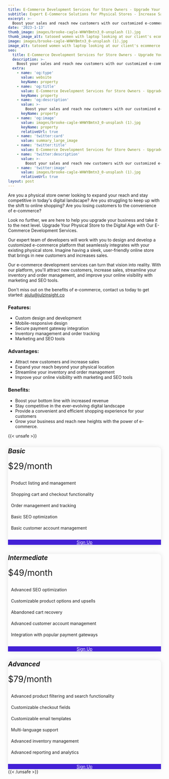 ```yaml
---
title: E-Commerce Development Services for Store Owners - Upgrade Your Business Today
subtitle: Expert E-Commerce Solutions for Physical Stores - Increase Sales and Expand Your Reach
excerpt: >-
  Boost your sales and reach new customers with our customized e-commerce development services. Our expert team will design and develop a platform that seamlessly integrates with your physical store. Improve your online visibility and streamline your inventory management with our platform. Contact us today to learn more.
date: '2023-1-13'
thumb_image: images/brooke-cagle-WHWYBmtn3_0-unsplash (1).jpg
thumb_image_alt: tatooed women with laptop looking at our client's ecommerce store with a smile on her face
image: images/brooke-cagle-WHWYBmtn3_0-unsplash (1).jpg
image_alt: tatooed women with laptop looking at our client's ecommerce store with a smile on her face
seo:
  title: E-Commerce Development Services for Store Owners - Upgrade Your Business Today
  description: >-
    Boost your sales and reach new customers with our customized e-commerce development services. Our expert team will design and develop a platform that seamlessly integrates with your physical store. Improve your online visibility and streamline your inventory management with our platform. Contact us today to learn more.
  extra:
    - name: 'og:type'
      value: website
      keyName: property
    - name: 'og:title'
      value: E-Commerce Development Services for Store Owners - Upgrade Your Business Today
      keyName: property
    - name: 'og:description'
      value: >-
        Boost your sales and reach new customers with our customized e-commerce development services. Our expert team will design and develop a platform that seamlessly integrates with your physical store. Improve your online visibility and streamline your inventory management with our platform. Contact us today to learn more.
      keyName: property
    - name: 'og:image'
      value: images/brooke-cagle-WHWYBmtn3_0-unsplash (1).jpg
      keyName: property
      relativeUrl: true
    - name: 'twitter:card'
      value: summary_large_image
    - name: 'twitter:title'
      value: E-Commerce Development Services for Store Owners - Upgrade Your Business Today
    - name: 'twitter:description'
      value: >-
        Boost your sales and reach new customers with our customized e-commerce development services. Our expert team will design and develop a platform that seamlessly integrates with your physical store. Improve your online visibility and streamline your inventory management with our platform. Contact us today to learn more.
    - name: 'twitter:image'
      value: images/brooke-cagle-WHWYBmtn3_0-unsplash (1).jpg
      relativeUrl: true
layout: post
---
```


Are you a physical store owner looking to expand your reach and stay competitive in today's digital landscape? Are you struggling to keep up with the shift to online shopping? Are you losing customers to the convenience of e-commerce?

Look no further, we are here to help you upgrade your business and take it to the next level. Upgrade Your Physical Store to the Digital Age with Our E-Commerce Development Services.

Our expert team of developers will work with you to design and develop a customized e-commerce platform that seamlessly integrates with your existing physical store. Imagine having a sleek, user-friendly online store that brings in new customers and increases sales. 

Our e-commerce development services can turn that vision into reality.
With our platform, you'll attract new customers, increase sales, streamline your inventory and order management, and improve your online visibility with marketing and SEO tools. 

Don't miss out on the benefits of e-commerce, contact us today to get started: [ajulu@julzinsight.co](mailto:ajulu@julzinsight.co)

### Features:

- Custom design and development
- Mobile-responsive design
- Secure payment gateway integration
- Inventory management and order tracking
- Marketing and SEO tools


### Advantages:

- Attract new customers and increase sales
- Expand your reach beyond your physical location
- Streamline your inventory and order management
- Improve your online visibility with marketing and SEO tools


### Benefits:

- Boost your bottom line with increased revenue
- Stay competitive in the ever-evolving digital landscape
- Provide a convenient and efficient shopping experience for your customers
- Grow your business and reach new heights with the power of e-commerce.


{{< unsafe >}}
<style>
    .pricing-header {
        background-color: #4320d6;
        color: white;
        font-size: 2em;
        padding: 20px;
        text-align: center;
    }
    .card {
        border: none;
        border-radius: 10px;
        box-shadow: 0px 0px 15px rgba(0, 0, 0, 0.1);
    }
    .card-title {
        font-size: 1.5em;
        margin-bottom: 20px;
    }
    .card-price {
        font-size: 2em;
        margin-bottom: 20px;
    }
    .card-options {
        list-style: none;
        padding: 0;
        margin-bottom: 20px;
    }
    .card-options li {
        padding: 10px;
    }
    .card-footer {
        background-color: #4320d6;
        color: white;
        text-align: center;
    }
    .card-footer a {
        color: white;
    }
</style>
<div class="container">
    <div class="row">
        <div class="col-sm-4">
            <div class="card">
                <div class="card-body">
                    <h5 class="card-title">Basic</h5>
                    <div class="card-price">$29/month</div>
                    <ul class="card-options">
                        <li>Product listing and management</li>
                        <li>Shopping cart and checkout functionality</li>
                        <li>Order management and tracking</li>
                        <li>Basic SEO optimization</li>
                        <li>Basic customer account management</li>
                    </ul>
                    <div class="card-footer">
                        <a href="#" class="btn btn-primary">Sign Up</a>
                    </div>
                </div>
            </div>
        </div>
        <div class="col-sm-4">
            <div class="card">
                <div class="card-body">
                    <h5 class="card-title">Intermediate</h5>
                    <div class="card-price">$49/month</div>
                    <ul class="card-options">
                        <li>Advanced SEO optimization</li>
                        <li>Customizable product options and upsells</li>
                        <li>Abandoned cart recovery</li>
                        <li>Advanced customer account management</li>
                        <li>Integration with popular payment gateways</li>
                    </ul>
                    <div class="card-footer">
                        <a href="#" class="btn btn-primary">Sign Up</a>
                    </div>
                </div>
            </div>
        </div>
        <div class="col-sm-4">
            <div class="card">
                <div class="card-body">
                    <h5 class="card-title">Advanced</h5>
                    <div class="card-price">$79/month</div>
                    <ul class="card-options">
<li>Advanced product filtering and search functionality</li>
<li>Customizable checkout fields</li>
<li>Customizable email templates</li>
<li>Multi-language support</li>
<li>Advanced inventory management</li>
<li>Advanced reporting and analytics</li>
</ul>
<div class="card-footer">
<a href="#" class="btn btn-primary">Sign Up</a>
</div>
</div>
</div>
</div>
</div>

</div>
{{< /unsafe >}}
